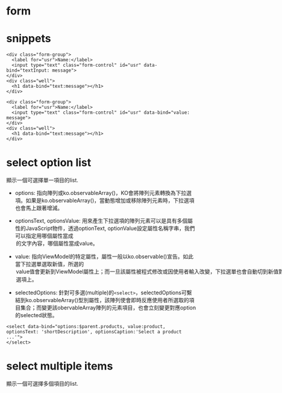 form
===

# snippets
```
<div class="form-group">
  <label for="usr">Name:</label>
  <input type="text" class="form-control" id="usr" data-bind="textInput: message">
</div>
<div class="well">
  <h1 data-bind="text:message"></h1>
</div>
```

```
<div class="form-group">
  <label for="usr">Name:</label>
  <input type="text" class="form-control" id="usr" data-bind="value: message">
</div>
<div class="well">
  <h1 data-bind="text:message"></h1>
</div>
```

# select option list
顯示一個可選擇單一項目的list.


- options: 
指向陣列或ko.observableArray()，KO會將陣列元素轉換為下拉選項。如果是ko.observableArray()，當動態增加或移除陣列元素時，下拉選項也會馬上跟著增減。

- optionsText, optionsValue: 
用來產生下拉選項的陣列元素可以是具有多個屬性的JavaScript物件，透過optionText, optionValue設定屬性名稱字串，我們可以指定用哪個屬性當成<option>的文字內容，哪個屬性當成value。

- value: 
指向ViewModel的特定屬性，屬性一般以ko.observable()宣告。如此當下拉選單選取新值，所選的<option> value值會更新到ViewModel屬性上；而一旦該屬性被程式修改或因使用者輸入改變，下拉選單也會自動切到新值對應的<option>選項上。

- selectedOptions: 
針對可多選(multiple)的`<select>`，selectedOptions可繫結到ko.observableArray()型別屬性，該陣列使會即時反應使用者所選取的項目集合；而變更該obervableArray陣列的元素項目，也會立刻變更對應option的selected狀態。


```
<select data-bind="options:$parent.products, value:product, optionsText: 'shortDescription', optionsCaption:'Select a product ...'">
</select>
```

# select multiple items
顯示一個可選擇多個項目的list.